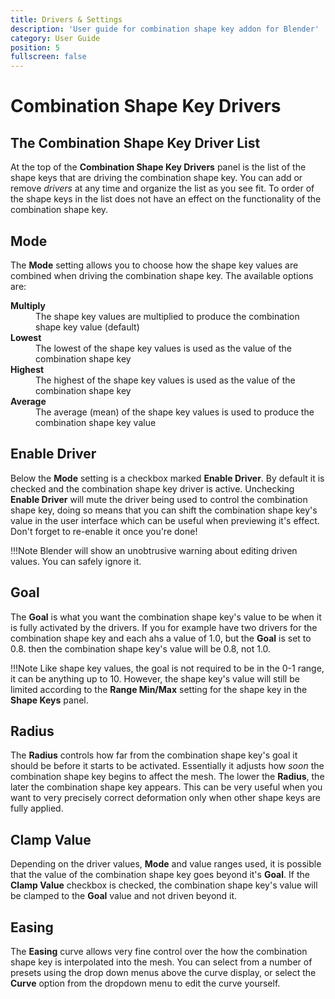 ```yaml
---
title: Drivers & Settings
description: 'User guide for combination shape key addon for Blender'
category: User Guide
position: 5
fullscreen: false
---
```

# Combination Shape Key Drivers

## The Combination Shape Key Driver List

At the top of the **Combination Shape Key Drivers** panel is the list of the shape keys that are
driving the combination shape key. You can add or remove *drivers* at any time and organize the
list as you see fit. To order of the shape keys in the list does not have an effect on the
functionality of the combination shape key.

## Mode

The **Mode** setting allows you to choose how the shape key values are combined when driving the
combination shape key. The available options are:

<dl>
<dt><strong>Multiply</strong></dt>
<dd>The shape key values are multiplied to produce the combination shape key value (default)</dd>
<dt><strong>Lowest</strong></dt>
<dd>The lowest of the shape key values is used as the value of the combination shape key</dd>
<dt><strong>Highest</strong></dt>
<dd>The highest of the shape key values is used as the value of the combination shape key</dd>
<dt><strong>Average</strong></dt>
<dd>The average (mean) of the shape key values is used to produce the combination shape key value</dd>
</dl>

## Enable Driver

Below the **Mode** setting is a checkbox marked **Enable Driver**. By default it is checked and the
combination shape key driver is active. Unchecking **Enable Driver** will mute the driver being used
to control the combination shape key, doing so means that you can shift the combination shape key's
value in the user interface which can be useful when previewing it's effect. Don't forget to re-enable
it once you're done!

!!!Note
Blender will show an unobtrusive warning about editing driven values. You can safely ignore it.

## Goal

The **Goal** is what you want the combination shape key's value to be when it is fully activated by
the drivers. If you for example have two drivers for the combination shape key and each ahs a value
of 1.0, but the **Goal** is set to 0.8. then the combination shape key's value will be 0.8, not 1.0.

!!!Note
Like shape key values, the goal is not required to be in the 0-1 range, it can be anything up to 10.
However, the shape key's value will still be limited according to the **Range Min/Max** setting for
the shape key in the **Shape Keys** panel.

## Radius

The **Radius** controls how far from the combination shape key's goal it should be before it starts to
be activated. Essentially it adjusts how *soon* the combination shape key begins to affect the
mesh. The lower the **Radius**, the later the combination shape key appears. This can be very useful
when you want to very precisely correct deformation only when other shape keys are fully applied.

## Clamp Value

Depending on the driver values, **Mode** and value ranges used, it is possible that the value of the
combination shape key goes beyond it's **Goal**. If the **Clamp Value** checkbox is checked, the
combination shape key's value will be clamped to the **Goal** value and not driven beyond it.

## Easing

The **Easing** curve allows very fine control over the how the combination shape key is
interpolated into the mesh. You can select from a number of presets using the drop down menus
above the curve display, or select the **Curve** option from the dropdown menu to edit the curve
yourself.
